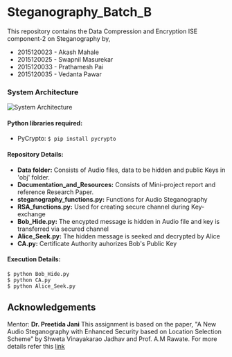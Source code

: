 # Steganography_Batch_B
This repository contains the Data Compression and Encryption ISE component-2 on Steganography by,
* 2015120023 - Akash Mahale
* 2015120025 - Swapnil Masurekar
* 2015120033 - Prathamesh Pai
* 2015120035 - Vedanta Pawar

### System Architecture
![System Architecture](https://github.com/swapnil3597/Steganography_Batch_B/blob/master/Data/image.png)

#### Python libraries required:
- PyCrypto:  ```$ pip install pycrypto```

#### Repository Details:
* **Data folder:** Consists of Audio files, data to be hidden and public Keys in 'obj' folder.
* **Documentation_and_Resources:** Consists of Mini-project report and reference Research Paper.
* **steganography_functions.py:** Functions for Audio Steganography
* **RSA_functions.py:** Used for creating secure channel during Key-exchange
* **Bob_Hide.py:** The encypted message is hidden in Audio file and key is transferred via secured channel
* **Alice_Seek.py:** The hidden message is seeked and decrypted by Alice
* **CA.py:** Certificate Authority auhorizes Bob's Public Key

#### Execution Details:
```
$ python Bob_Hide.py
$ python CA.py
$ python Alice_Seek.py
```

## Acknowledgements

Mentor: **Dr. Preetida Jani**
This assignment is based on the paper, "A New Audio Steganography with Enhanced Security based on
Location Selection Scheme" by Shweta Vinayakarao Jadhav and Prof. A.M Rawate. For more details refer this [link](http://ijesc.org/upload/c15c8681fbc2fdde9ea423a359366306.A%20New%20Audio%20Steganography%20with%20Enhanced%20Security%20based%20on%20Location%20Selection%20Scheme.pdf)

